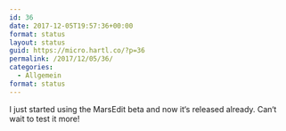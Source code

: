 ```yaml
---
id: 36
date: 2017-12-05T19:57:36+00:00
format: status
layout: status
guid: https://micro.hartl.co/?p=36
permalink: /2017/12/05/36/
categories:
  - Allgemein
format: status
---
```

I just started using the MarsEdit beta and now it‘s released already. Can‘t wait to test it more!